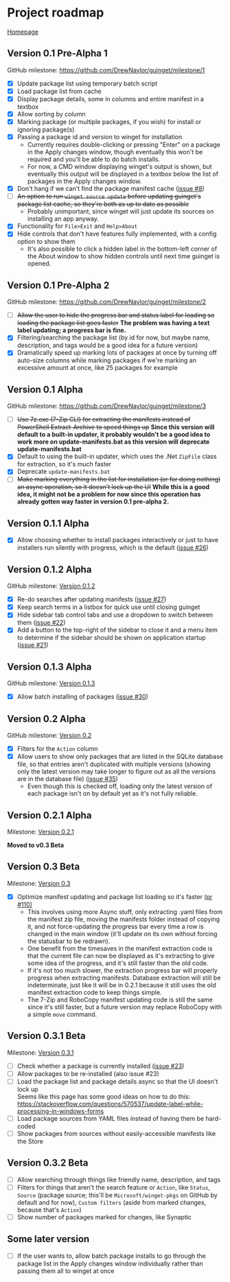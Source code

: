 # Project roadmap

[Homepage](https://drew-naylor.com/guinget)

## Version 0.1 Pre-Alpha 1

GitHub milestone:
https://github.com/DrewNaylor/guinget/milestone/1

- [X] Update package list using temporary batch script
- [X] Load package list from cache
- [X] Display package details, some in columns and entire manifest in a textbox
- [X] Allow sorting by column
- [X] Marking package (or multiple packages, if you wish) for install or ignoring package(s)
- [X] Passing a package id and version to winget for installation
  - Currently requires double-clicking or pressing "Enter" on a package in the Apply changes window, though eventually this won't be required and you'll be able to do batch installs.
  - For now, a CMD window displaying winget's output is shown, but eventually this output will be displayed in a textbox below the list of packages in the Apply changes window.
- [X] Don't hang if we can't find the package manifest cache ([issue #8](https://github.com/DrewNaylor/guinget/issues/8))
- [ ] ~~An option to run `winget source update` before updating guinget's package list cache, so they're both as up to date as possible~~
  - Probably unimportant, since winget will just update its sources on installing an app anyway.
- [X] Functionality for `File>Exit` and `Help>About`
- [X] Hide controls that don't have features fully implemented, with a config option to show them
  - It's also possible to click a hidden label in the bottom-left corner of the About window to show hidden controls until next time guinget is opened.

## Version 0.1 Pre-Alpha 2

GitHub milestone:
https://github.com/DrewNaylor/guinget/milestone/2

- [ ] ~~Allow the user to hide the progress bar and status label for loading so loading the package list goes faster~~ **The problem was having a text label updating; a progress bar is fine.**
- [X] Filtering/searching the package list (by id for now, but maybe name, description, and tags would be a good idea for a future version)
- [X] Dramatically speed up marking lots of packages at once by turning off auto-size columns while marking packages if we're marking an excessive amount at once, like 25 packages for example

## Version 0.1 Alpha

GitHub milestone:
https://github.com/DrewNaylor/guinget/milestone/3

- [ ] ~~Use 7z.exe (7-Zip CLI) for extracting the manifests instead of PowerShell Extract-Archive to speed things up~~ **Since this version will default to a built-in updater, it probably wouldn't be a good idea to work more on update-manifests.bat as this version will deprecate update-manifests.bat**
- [X] Default to using the built-in updater, which uses the .Net `ZipFile` class for extraction, so it's much faster
- [X] Deprecate `update-manifests.bat`
- [ ] ~~Make marking everything in the list for installation (or for doing nothing) an async operation, so it doesn't lock up the UI~~ **While this is a good idea, it might not be a problem for now since this operation has already gotten way faster in version 0.1 pre-alpha 2.**

## Version 0.1.1 Alpha

- [X] Allow choosing whether to install packages interactively or just to have installers run silently with progress, which is the default ([issue #26](https://github.com/DrewNaylor/guinget/issues/26))

## Version 0.1.2 Alpha

GitHub milestone: [Version 0.1.2](https://github.com/DrewNaylor/guinget/milestone/4)

- [X] Re-do searches after updating manifests ([issue #27](https://github.com/DrewNaylor/guinget/issues/27))
- [X] Keep search terms in a listbox for quick use until closing guinget
- [X] Hide sidebar tab control tabs and use a dropdown to switch between them ([issue #22](https://github.com/DrewNaylor/guinget/issues/22))
- [X] Add a button to the top-right of the sidebar to close it and a menu item to determine if the sidebar should be shown on application startup ([issue #21](https://github.com/DrewNaylor/guinget/issues/21))

## Version 0.1.3 Alpha

GitHub milestone: [Version 0.1.3](https://github.com/DrewNaylor/guinget/milestone/5)

- [X] Allow batch installing of packages ([issue #30](https://github.com/DrewNaylor/guinget/issues/30))

## Version 0.2 Alpha

GitHub milestone: [Version 0.2](https://github.com/DrewNaylor/guinget/milestone/6)

- [x] Filters for the `Action` column
- [x] Allow users to show only packages that are listed in the SQLite database file, so that entries aren't duplicated with multiple versions (showing only the latest version may take longer to figure out as all the versions are in the database file) ([issue #35](https://github.com/DrewNaylor/guinget/issues/35))
  - Even though this is checked off, loading only the latest version of each package isn't on by default yet as it's not fully reliable.

## Version 0.2.1 Alpha

Milestone: [Version 0.2.1](https://github.com/DrewNaylor/guinget/milestone/9)

**Moved to v0.3 Beta**

## Version 0.3 Beta

Milestone: [Version 0.3](https://github.com/DrewNaylor/guinget/milestone/8)

- [X] Optimize manifest updating and package list loading so it's faster [(pr #110)](https://github.com/DrewNaylor/guinget/pull/110)
  - This involves using more Async stuff, only extracting .yaml files from the manifest zip file, moving the manifests folder instead of copying it, and not force-updating the progress bar every time a row is changed in the main window (it'll update on its own without forcing the statusbar to be redrawn).
  - One benefit from the timesaves in the manifest extraction code is that the current file can now be displayed as it's extracting to give some idea of the progress, and it's still faster than the old code.
  - If it's not too much slower, the extraction progress bar will properly progress when extracting manifests. Database extraction will still be indeterminate, just like it will be in 0.2.1 because it still uses the old manifest extraction code to keep things simple.
  - The 7-Zip and RoboCopy manifest updating code is still the same since it's still faster, but a future version may replace RoboCopy with a simple `move` command.

## Version 0.3.1 Beta

Milestone: [Version 0.3.1](https://github.com/DrewNaylor/guinget/milestone/10)

- [ ] Check whether a package is currently installed ([issue #23](https://github.com/DrewNaylor/guinget/issues/23))
- [ ] Allow packages to be re-installed (also issue #23)
- [ ] Load the package list and package details async so that the UI doesn't lock up
<br>Seems like this page has some good ideas on how to do this:
https://stackoverflow.com/questions/570537/update-label-while-processing-in-windows-forms
- [ ] Load package sources from YAML files instead of having them be hard-coded
- [ ] Show packages from sources without easily-accessible manifests like the Store

## Version 0.3.2 Beta

- [ ] Allow searching through things like friendly name, description, and tags
- [ ] Filters for things that aren't the search feature or `Action`, like `Status`, `Source` (package source; this'll be `Microsoft/winget-pkgs` on GitHub by default and for now), `Custom filters` (aside from marked changes, because that's `Action`)
- [ ] Show number of packages marked for changes, like Synaptic

## Some later version

- [ ] If the user wants to, allow batch package installs to go through the package list in the Apply changes window individually rather than passing them all to winget at once
